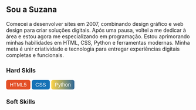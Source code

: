 ## Sou a Suzana 

Comecei a desenvolver sites em 2007, combinando design gráfico e web design para criar soluções digitais. Após uma pausa, voltei a me dedicar à área e estou agora me especializando em programação. Estou aprimorando minhas habilidades em HTML, CSS, Python e ferramentas modernas. Minha meta é unir criatividade e tecnologia para entregar experiências digitais completas e funcionais.  

### Hard Skils

<div style="display: inline-block; background-color: #E34F26; color: #FFFFFF; font-family: sans-serif; font-size: 14px; padding: 5px 10px; border-radius: 5px;">
    HTML5
</div>

<div style="display: inline-block; background-color: #1572B6; color: #FFFFFF; font-family: sans-serif; font-size: 14px; padding: 5px 10px; border-radius: 5px;">
    CSS
</div>

<div style="display: inline-block; background: linear-gradient(90deg, #FFD343, #306998); color: #FFFFFF; font-family: sans-serif; font-size: 14px; padding: 5px 10px; border-radius: 5px;">
    Python
</div>


### Soft Skills

<!--
**Suzanalu2/Suzanalu2** is a ✨ _special_ ✨ repository because its `README.md` (this file) appears on your GitHub profile.

Here are some ideas to get you started:

- 🔭 I’m currently working on ...
- 🌱 I’m currently learning ...
- 👯 I’m looking to collaborate on ...
- 🤔 I’m looking for help with ...
- 💬 Ask me about ...
- 📫 How to reach me: ...
- 😄 Pronouns: ...
-  Fun fact: ...
-->
